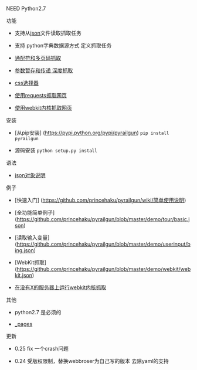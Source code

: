 NEED Python2.7

功能

* 支持从[json](https://github.com/princehaku/pyrailgun/blob/master/demo/tour/basic.json)文件读取抓取任务

* 支持 python字典数据源方式 定义抓取任务

* [通配符和多页码抓取](https://github.com/princehaku/pyrailgun/wiki/用通配符抓取多页码数据)

* [参数暂存和传递 深度抓取](https://github.com/princehaku/pyrailgun/wiki/参数传递)

* [css选择器](https://github.com/princehaku/pyrailgun/wiki/css选择器)

* [使用requests抓取网页](https://github.com/princehaku/pyrailgun/wiki/使用requests抓取网页)

* [使用webkit内核抓取网页](https://github.com/princehaku/pyrailgun/wiki/使用webkit内核抓取网页)


安装

* [从pip安装] (https://pypi.python.org/pypi/pyrailgun) `pip install pyrailgun`

* 源码安装 `python setup.py install`


语法

* [json对象说明](https://github.com/princehaku/pyrailgun/wiki/json%E6%96%87%E4%BB%B6%E6%A0%BC%E5%BC%8F%E8%AF%B4%E6%98%8E)

例子

* [快速入门] (https://github.com/princehaku/pyrailgun/wiki/简单使用说明)

* [全功能简单例子] (https://github.com/princehaku/pyrailgun/blob/master/demo/tour/basic.json)

* [读取输入变量] (https://github.com/princehaku/pyrailgun/blob/master/demo/userinput/bing.json)

* [WebKit抓取] (https://github.com/princehaku/pyrailgun/blob/master/demo/webkit/webkit.json)

* [在没有X的服务器上运行webkit内核抓取](https://github.com/princehaku/pyrailgun/wiki/在没有X的服务器上运行webkit内核抓取)

其他

* python2.7 是必须的

* [_pages](https://github.com/princehaku/pyrailgun/wiki/_pages)

更新


* 0.25
  fix 一个crash问题

* 0.24
  受版权限制，替换webbroser为自己写的版本
  去除yaml的支持
